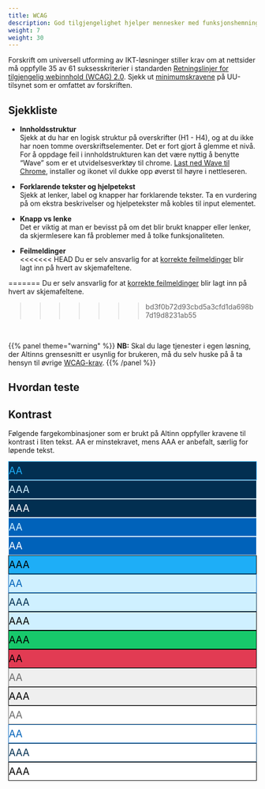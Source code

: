 ```yaml
---
title: WCAG
description: God tilgjengelighet hjelper mennesker med funksjonshemninger å oppfatte innholdet vårt på en meningsfull måte. Ved å bruke Altinn 3 får du mye på kjøpet, men noen ting må du fortsatt huske på selv. 
weight: 7
weight: 30
---
```


Forskrift om universell utforming av IKT-løsninger stiller krav om at nettsider må oppfylle 35 av 61 suksesskriterier i standarden [Retningslinjer for tilgjengelig webinnhold (WCAG) 2.0](https://www.w3.org/Translations/WCAG20-no/). Sjekk ut [minimumskravene](https://www.uutilsynet.no/wcag-standarden/wcag-20-standarden/86) på UU-tilsynet som er omfattet av forskriften.




## Sjekkliste

- **Innholdsstruktur** <br>
Sjekk at du har en logisk struktur på overskrifter (H1 - H4), og at du ikke har noen tomme overskriftselementer. Det er fort gjort å glemme et nivå. For å oppdage feil i innholdstrukturen kan det være nyttig å benytte “Wave” som er et utvidelsesverktøy til chrome. [Last ned Wave til Chrome], installer og ikonet vil dukke opp øverst til høyre i nettleseren.

[Last ned Wave til Chrome]: https://chrome.google.com/webstore/detail/wave-evaluation-tool/jbbplnpkjmmeebjpijfedlgcdilocofh

- **Forklarende tekster og hjelpetekst** <br>
Sjekk at lenker, label og knapper har forklarende tekster. Ta en vurdering på om ekstra beskrivelser og hjelpetekster må kobles til input elementet.

- **Knapp vs lenke** <br>
Det er viktig at man er bevisst på om det blir brukt knapper eller lenker, da skjermlesere kan få problemer med å tolke funksjonaliteten. 

- **Feilmeldinger** <br>
<<<<<<< HEAD
Du er selv ansvarlig for at [korrekte feilmeldinger](/planlegging-og-design/guidelines/design/#-feilmeldinger) blir lagt inn på hvert av skjemafeltene. 
<!--
- alt- og title-attributter skal brukes til å gi tilleggsinformasjon til bilder og andre objekter.
- label-element skal ha et for-attributt som matcher skjemakontrollen det tilhører, med mindre label omslutter input-feltet.
- Ulike typer lenker skal brukes riktig (disse har ulikt design basert på om de står sammen med annen tekst, eller om de lenker til interne/eksterne sider)
- Alle sidemaler skal tåle tekststørrelsesendring på opptil 200% uten å brekke eller at tekst forsvinner.
-->
=======
Du er selv ansvarlig for at [korrekte feilmeldinger](/planlegging-og-design/guidelines/innhold/#formulering-av-feilmeldinger) blir lagt inn på hvert av skjemafeltene. 

>>>>>>> bd3f0b72d93cbd5a3cfd1da698b7d19d8231ab55
<br>

{{% panel theme="warning" %}}
**NB:** Skal du lage tjenester i egen løsning, der Altinns grensesnitt er usynlig for brukeren, må du selv huske på å ta hensyn til øvrige [WCAG-krav](https://www.uutilsynet.no/wcag-standarden/nettsteder/711). 
{{% /panel %}}

## Hvordan teste

## Kontrast

Følgende fargekombinasjoner som er brukt på Altinn oppfyller kravene til kontrast i liten tekst. AA er minstekravet, mens AAA er anbefalt, særlig for løpende tekst.

<div>
<div class="ap-swatch" style="background: #022F51;">
<div class="ap-colorCircle" style="border: 1px solid #1EAEF7; color: #1EAEF7; font-size: 20px; line-height: 36px;">AA</div>
<div class="ap-colorCircle" style="border: 1px solid #CFF0FF; color: #CFF0FF; font-size: 20px; line-height: 36px;">AAA</div>
<div class="ap-colorCircle" style="border: 1px solid #fff; color: #fff; font-size: 20px; line-height: 36px;">AAA</div>
</div>
<div class="ap-swatch" style="background: #0062ba;">
<div class="ap-colorCircle" style="border: 1px solid #CFF0FF; color: #CFF0FF; font-size: 20px; line-height: 36px;">AA</div>
<div class="ap-colorCircle" style="border: 1px solid #fff; color: #fff; font-size: 20px; line-height: 36px;">AA</div>
</div>
<div class="ap-swatch" style="background: #1eaef7;">
<div class="ap-colorCircle" style="border: 1px solid #000; color: #000; font-size: 20px; line-height: 36px;">AAA</div>
</div>
<div class="ap-swatch" style="background: #cff0ff;">
<div class="ap-colorCircle" style="border: 1px solid #0062BA; color: #0062BA; font-size: 20px; line-height: 36px;">AA</div>
<div class="ap-colorCircle" style="border: 1px solid #022f51; color: #022f51; font-size: 20px; line-height: 36px;">AAA</div>
<div class="ap-colorCircle" style="border: 1px solid #000; color: #000; font-size: 20px; line-height: 36px;">AAA</div>
</div>
<div class="ap-swatch" style="background: #17c96b;">
<div class="ap-colorCircle" style="border: 1px solid #000; color: #000; font-size: 20px; line-height: 36px;">AAA</div>
</div>
<div class="ap-swatch" style="background: #e23b53;">
<div class="ap-colorCircle" style="border: 1px solid #000; color: #000; font-size: 20px; line-height: 36px;">AA</div>
</div>
<div class="ap-swatch" style="background: #efefef;">
<div class="ap-colorCircle" style="border: 1px solid #6a6a6a; color: #6a6a6a; font-size: 20px; line-height: 36px;">AA</div>
<div class="ap-colorCircle" style="border: 1px solid #000; color: #000; font-size: 20px; line-height: 36px;">AAA</div>
</div>
<div class="ap-swatch" style="background: #ffffff;">
<div class="ap-colorCircle" style="border: 1px solid #6a6a6a; color: #6a6a6a; font-size: 20px; line-height: 36px;">AA</div>
<div class="ap-colorCircle" style="border: 1px solid #0062BA; color: #0062BA; font-size: 20px; line-height: 36px;">AA</div>
<div class="ap-colorCircle" style="border: 1px solid #022f51; color: #022f51; font-size: 20px; line-height: 36px;">AAA</div>
<div class="ap-colorCircle" style="border: 1px solid #000; color: #000; font-size: 20px; line-height: 36px;">AAA</div>
</div></div>